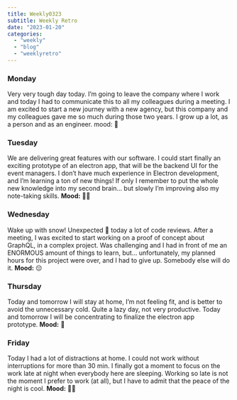 ```yaml
---
title: Weekly0323
subtitle: Weekly Retro
date: "2023-01-20"
categories: 
  - "weekly"
  - "blog"
  - "weeklyretro"
---
```


### Monday

Very very tough day today. I’m going to leave the company where I work and today I had to communicate this to all my colleagues during a meeting. I am excited to start a new journey with a new agency, but this company and my colleagues gave me so much during those two years. I grow up a lot, as a person and as an engineer. mood: 🥹

### Tuesday

We are delivering great features with our software. I could start finally an exciting prototype of an electron app, that will be the backend UI for the event managers. I don’t have much experience in Electron development, and I’m learning a ton of new things! If only I remember to put the whole new knowledge into my second brain… but slowly I’m improving also my note-taking skills. **Mood:** 👨‍💻

### Wednesday

Wake up with snow! Unexpected 🤣 today a lot of code reviews. After a meeting, I was excited to start working on a proof of concept about GraphQL, in a complex project. Was challenging and I had in front of me an ENORMOUS amount of things to learn, but… unfortunately, my planned hours for this project were over, and I had to give up. Somebody else will do it. **Mood:** 😔

### Thursday

Today and tomorrow I will stay at home, I’m not feeling fit, and is better to avoid the unnecessary cold. Quite a lazy day, not very productive. Today and tomorrow I will be concentrating to finalize the electron app prototype. **Mood:** 🥱

### Friday

Today I had a lot of distractions at home. I could not work without interruptions for more than 30 min. I finally got a moment to focus on the work late at night when everybody here are sleeping. Working so late is not the moment I prefer to work (at all), but I have to admit that the peace of the night is cool. **Mood:** 😵‍💫